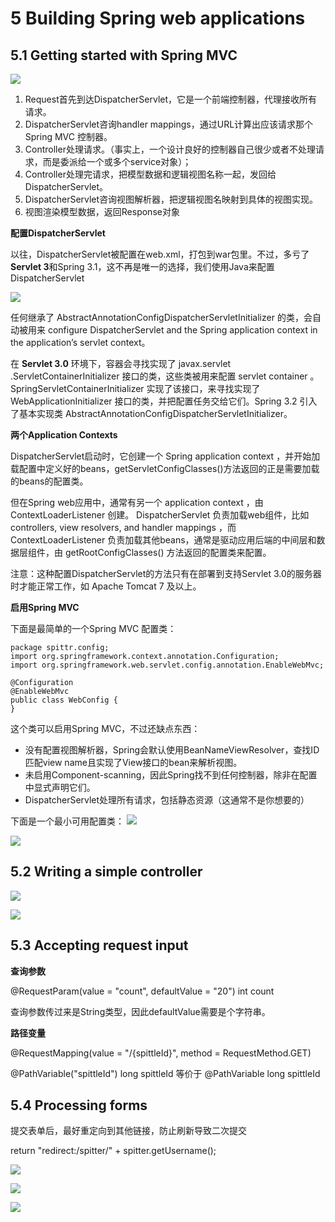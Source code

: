 # 5 Building Spring web applications

## 5.1 Getting started with Spring MVC

![](/assets/QQ20160910-1.png)

1. Request首先到达DispatcherServlet，它是一个前端控制器，代理接收所有请求。
2. DispatcherServlet咨询handler mappings，通过URL计算出应该请求那个Spring MVC 控制器。
3. Controller处理请求。（事实上，一个设计良好的控制器自己很少或者不处理请求，而是委派给一个或多个service对象）；
4. Controller处理完请求，把模型数据和逻辑视图名称一起，发回给DispatcherServlet。
5. DispatcherServlet咨询视图解析器，把逻辑视图名映射到具体的视图实现。
6. 视图渲染模型数据，返回Response对象

**配置DispatcherServlet**

以往，DispatcherServlet被配置在web.xml，打包到war包里。不过，多亏了**Servlet 3**和Spring 3.1，这不再是唯一的选择，我们使用Java来配置 DispatcherServlet

![](/assets/QQ20160910-2.png)

任何继承了 AbstractAnnotationConfigDispatcherServletInitializer 的类，会自动被用来 configure DispatcherServlet and the Spring application context in the application’s servlet context。

在 **Servlet 3.0** 环境下，容器会寻找实现了 javax.servlet .ServletContainerInitializer 接口的类，这些类被用来配置 servlet container 。 SpringServletContainerInitializer 实现了该接口，来寻找实现了 WebApplicationInitializer 接口的类，并把配置任务交给它们。Spring 3.2 引入了基本实现类 AbstractAnnotationConfigDispatcherServletInitializer。

**两个Application Contexts**

DispatcherServlet启动时，它创建一个 Spring application context ，并开始加载配置中定义好的beans，getServletConfigClasses\(\)方法返回的正是需要加载的beans的配置类。

但在Spring web应用中，通常有另一个 application context ，由 ContextLoaderListener 创建。 DispatcherServlet 负责加载web组件，比如 controllers, view resolvers, and handler mappings ，而 ContextLoaderListener 负责加载其他beans，通常是驱动应用后端的中间层和数据层组件，由 getRootConfigClasses\(\) 方法返回的配置类来配置。

注意：这种配置DispatcherServlet的方法只有在部署到支持Servlet 3.0的服务器时才能正常工作，如 Apache Tomcat 7 及以上。

**启用Spring MVC**

下面是最简单的一个Spring MVC 配置类：

```
package spittr.config;
import org.springframework.context.annotation.Configuration;
import org.springframework.web.servlet.config.annotation.EnableWebMvc;

@Configuration
@EnableWebMvc
public class WebConfig {
}
```

这个类可以启用Spring MVC，不过还缺点东西：

* 没有配置视图解析器，Spring会默认使用BeanNameViewResolver，查找ID匹配view name且实现了View接口的bean来解析视图。
* 未启用Component-scanning，因此Spring找不到任何控制器，除非在配置中显式声明它们。
* DispatcherServlet处理所有请求，包括静态资源（这通常不是你想要的）

下面是一个最小可用配置类：
![](/assets/QQ20160910-3.png)

![](/assets/QQ20160910-4.png)

## 5.2 Writing a simple controller

![](/assets/QQ20160910-5.png)

![](/assets/QQ20160910-6.png)

## 5.3 Accepting request input

**查询参数**

@RequestParam\(value = "count", defaultValue = "20"\) int count

查询参数传过来是String类型，因此defaultValue需要是个字符串。

**路径变量**

@RequestMapping\(value = "\/{spittleId}", method = RequestMethod.GET\)

@PathVariable\("spittleId"\) long spittleId 等价于 @PathVariable long spittleId

## 5.4 Processing forms

提交表单后，最好重定向到其他链接，防止刷新导致二次提交

return "redirect:\/spitter\/" + spitter.getUsername\(\);

![](/assets/QQ20160910-7.png)

![](/assets/QQ20160910-8.png)

![](/assets/QQ20160910-9.png)







